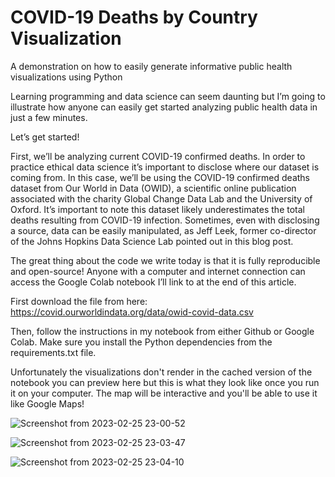 # COVID-19 Deaths by Country Visualization 
A demonstration on how to easily generate informative public health visualizations using Python

Learning programming and data science can seem daunting but I’m going to illustrate how anyone can easily get started analyzing public health data in just a few minutes.

Let’s get started!

First, we’ll be analyzing current COVID-19 confirmed deaths. In order to practice ethical data science it’s important to disclose where our dataset is coming from. In this case, we’ll be using the COVID-19 confirmed deaths dataset from Our World in Data (OWID), a scientific online publication associated with the charity Global Change Data Lab and the University of Oxford. It’s important to note this dataset likely underestimates the total deaths resulting from COVID-19 infection. Sometimes, even with disclosing a source, data can be easily manipulated, as Jeff Leek, former co-director of the Johns Hopkins Data Science Lab pointed out in this blog post. 

The great thing about the code we write today is that it is fully reproducible and open-source! Anyone with a computer and internet connection can access the Google Colab notebook I’ll link to at the end of this article. 

First download the file from here: https://covid.ourworldindata.org/data/owid-covid-data.csv

Then, follow the instructions in my notebook from either Github or Google Colab. Make sure you install the Python dependencies from the requirements.txt file. 

Unfortunately the visualizations don't render in the cached version of the notebook you can preview here but this is what they look like once you run it on your computer. The map will be interactive and you'll be able to use it like Google Maps!

![Screenshot from 2023-02-25 23-00-52](https://user-images.githubusercontent.com/126368760/221397034-369660b7-5cf2-45fa-9783-e8f6b94bfed9.png)

![Screenshot from 2023-02-25 23-03-47](https://user-images.githubusercontent.com/126368760/221397078-a6db0d2f-afe7-41f6-8b23-56eccdf437d1.png)

![Screenshot from 2023-02-25 23-04-10](https://user-images.githubusercontent.com/126368760/221397097-a43c344e-bc97-4435-8a01-faa22505274f.png)
